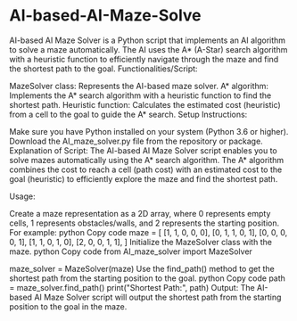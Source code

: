 # AI-based-AI-Maze-Solve
 AI-based AI Maze Solver is a Python script that implements an AI algorithm to solve a maze automatically. The AI uses the A* (A-Star) search algorithm with a heuristic function to efficiently navigate through the maze and find the shortest path to the goal.
Functionalities/Script:

MazeSolver class: Represents the AI-based maze solver. A* algorithm: Implements the A* search algorithm with a heuristic function to find the shortest path. Heuristic function: Calculates the estimated cost (heuristic) from a cell to the goal to guide the A* search. Setup Instructions:

Make sure you have Python installed on your system (Python 3.6 or higher). Download the AI_maze_solver.py file from the repository or package. Explanation of Script: The AI-based AI Maze Solver script enables you to solve mazes automatically using the A* search algorithm. The A* algorithm combines the cost to reach a cell (path cost) with an estimated cost to the goal (heuristic) to efficiently explore the maze and find the shortest path.

Usage:

Create a maze representation as a 2D array, where 0 represents empty cells, 1 represents obstacles/walls, and 2 represents the starting position. For example: python Copy code maze = [ [1, 1, 0, 0, 0], [0, 1, 1, 0, 1], [0, 0, 0, 0, 1], [1, 1, 0, 1, 0], [2, 0, 0, 1, 1], ] Initialize the MazeSolver class with the maze. python Copy code from AI_maze_solver import MazeSolver

maze_solver = MazeSolver(maze) Use the find_path() method to get the shortest path from the starting position to the goal. python Copy code path = maze_solver.find_path() print("Shortest Path:", path) Output: The AI-based AI Maze Solver script will output the shortest path from the starting position to the goal in the maze.
